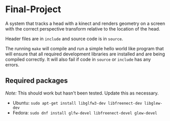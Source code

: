# Final-Project
A system that tracks a head with a kinect and renders geometry on a screen with the correct perspective transform relative to the location of the head.

Header files are in `include` and source code is in `source`.

The running `make` will compile and run a simple hello world like program that will ensure that all required development libraries are installed and are being compiled correctly. It will also fail if code in `source` or `include` has any errors.

## Required packages
*Note:* This should work but hasn't been tested. Update this as necessary.

* Ubuntu: `sudo apt-get install libglfw3-dev libfreenect-dev libglew-dev`
* Fedora: `sudo dnf install glfw-devel libfreenect-devel glew-devel`
